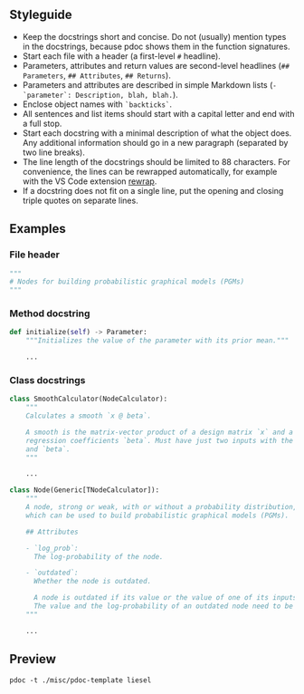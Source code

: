 ## Styleguide

- Keep the docstrings short and concise. Do not (usually) mention types in the docstrings, because pdoc shows them in the function signatures.
- Start each file with a header (a first-level `#` headline).
- Parameters, attributes and return values are second-level headlines (`## Parameters`, `## Attributes`, `## Returns`).
- Parameters and attributes are described in simple Markdown lists (``- `parameter`: Description, blah, blah.``).
- Enclose object names with `` `backticks` ``.
- All sentences and list items should start with a capital letter and end with a full stop.
- Start each docstring with a minimal description of what the object does. Any additional information should go in a new paragraph (separated by two line breaks).
- The line length of the docstrings should be limited to 88 characters. For convenience, the lines can be rewrapped automatically, for example with the VS Code extension [rewrap](https://marketplace.visualstudio.com/items?itemName=stkb.rewrap).
- If a docstring does not fit on a single line, put the opening and closing triple quotes on separate lines.

## Examples

### File header

``` python
"""
# Nodes for building probabilistic graphical models (PGMs)
"""
```

### Method docstring

``` python
def initialize(self) -> Parameter:
    """Initializes the value of the parameter with its prior mean."""

    ...
```

### Class docstrings

``` python
class SmoothCalculator(NodeCalculator):
    """
    Calculates a smooth `x @ beta`.

    A smooth is the matrix-vector product of a design matrix `x` and a vector of
    regression coefficients `beta`. Must have just two inputs with the labels `x`
    and `beta`.
    """

    ...
```

``` python
class Node(Generic[TNodeCalculator]):
    """
    A node, strong or weak, with or without a probability distribution,
    which can be used to build probabilistic graphical models (PGMs).

    ## Attributes

    - `log_prob`:
      The log-probability of the node.

    - `outdated`:
      Whether the node is outdated.

      A node is outdated if its value or the value of one of its inputs has changed.
      The value and the log-probability of an outdated node need to be recomputed.
    """

    ...
```

## Preview

```
pdoc -t ./misc/pdoc-template liesel
```

